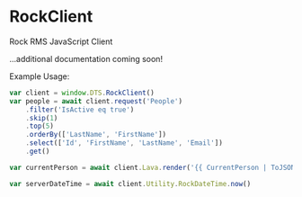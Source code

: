 # RockClient
Rock RMS JavaScript Client

...additional documentation coming soon!

Example Usage:
```javascript
var client = window.DTS.RockClient()
var people = await client.request('People')
    .filter('IsActive eq true')
    .skip(1)
    .top(5)
    .orderBy(['LastName', 'FirstName'])
    .select(['Id', 'FirstName', 'LastName', 'Email'])
    .get()

var currentPerson = await client.Lava.render('{{ CurrentPerson | ToJSON }}')

var serverDateTime = await client.Utility.RockDateTime.now()
```